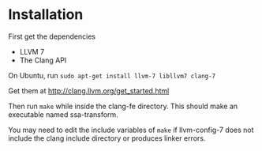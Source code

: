 # Installation

First get the dependencies

* LLVM 7
* The Clang API

On Ubuntu, run `sudo apt-get install llvm-7 libllvm7 clang-7`

Get them at http://clang.llvm.org/get_started.html

Then run `make` while inside the clang-fe directory. This should make an executable named ssa-transform.

You may need to edit the include variables of `make` if llvm-config-7 does not include the clang include directory or produces linker errors.